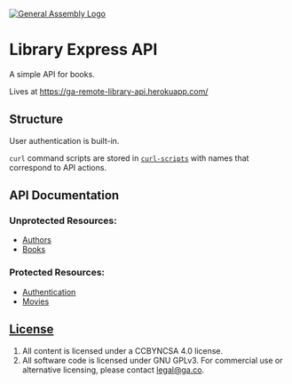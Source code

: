 [![General Assembly Logo](https://camo.githubusercontent.com/1a91b05b8f4d44b5bbfb83abac2b0996d8e26c92/687474703a2f2f692e696d6775722e636f6d2f6b6538555354712e706e67)](https://generalassemb.ly/education/web-development-immersive)

# Library Express API

A simple API for books.

Lives at https://ga-remote-library-api.herokuapp.com/

## Structure

User authentication is built-in.

`curl` command scripts are stored in [`curl-scripts`](curl-scripts) with names that
correspond to API actions.

## API Documentation

### Unprotected Resources:

- [Authors](./docs/authors.md)
- [Books](./docs/books.md)

### Protected Resources:

- [Authentication](./docs/authentication.md)
- [Movies](./docs/movies.md)

## [License](LICENSE)

1. All content is licensed under a CC­BY­NC­SA 4.0 license.
1. All software code is licensed under GNU GPLv3. For commercial use or
    alternative licensing, please contact legal@ga.co.
